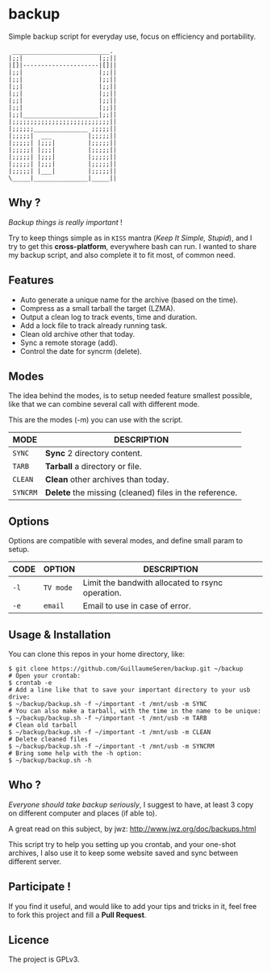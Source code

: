 backup
======
Simple backup script for everyday use, focus on efficiency and portability.
```
 ___________________________.
|;;|                     |;;||
|[]|---------------------|[]||
|;;|                     |;;||
|;;|                     |;;||
|;;|                     |;;||
|;;|                     |;;||
|;;|                     |;;||
|;;|                     |;;||
|;;|_____________________|;;||
|;;;;;;;;;;;;;;;;;;;;;;;;;;;||
|;;;;;;_______________ ;;;;;||
|;;;;;|  ___          |;;;;;||
|;;;;;| |;;;|         |;;;;;||
|;;;;;| |;;;|         |;;;;;||
|;;;;;| |;;;|         |;;;;;||
|;;;;;| |;;;|         |;;;;;||
|;;;;;| |___|         |;;;;;||
\_____|_______________|_____||
```

## Why ?
*Backup things is really important* !

Try to keep things simple as in `KISS` mantra (*Keep It Simple, Stupid*),
and I try to get this **cross-platform**, everywhere bash can run.
I wanted to share my backup script, and also complete it to fit most,
of common need.

## Features
* Auto generate a unique name for the archive (based on the time).
* Compress as a small tarball the target (LZMA).
* Output a clean log to track events, time and duration.
* Add a lock file to track already running task.
* Clean old archive other that today.
* Sync a remote storage (add).
* Control the date for syncrm (delete).

## Modes
The idea behind the modes, is to setup needed feature smallest possible,
like that we can combine several call with different mode.

This are the modes (-m) you can use with the script.

MODE     | DESCRIPTION
---------|------------
`SYNC`   | **Sync** 2 directory content.
`TARB`   | **Tarball** a directory or file.
`CLEAN`  | **Clean** other archives than today.
`SYNCRM` | **Delete** the missing (cleaned) files in the reference.

## Options
Options are compatible with several modes, and define small param to setup.

CODE | OPTION    | DESCRIPTION
-----|-----------|------------
`-l` | `TV mode` | Limit the bandwith allocated to rsync operation.
`-e` | `email`   | Email to use in case of error.

## Usage & Installation
You can clone this repos in your home directory, like:
```
$ git clone https://github.com/GuillaumeSeren/backup.git ~/backup
# Open your crontab:
$ crontab -e
# Add a line like that to save your important directory to your usb drive:
$ ~/backup/backup.sh -f ~/important -t /mnt/usb -m SYNC
# You can also make a tarball, with the time in the name to be unique:
$ ~/backup/backup.sh -f ~/important -t /mnt/usb -m TARB
# Clean old tarball
$ ~/backup/backup.sh -f ~/important -t /mnt/usb -m CLEAN
# Delete cleaned files
$ ~/backup/backup.sh -f ~/important -t /mnt/usb -m SYNCRM
# Bring some help with the -h option:
$ ~/backup/backup.sh -h
```

## Who ?
*Everyone should take backup seriously*,
I suggest to have, at least 3 copy on different computer and places (if able to).

A great read on this subject, by jwz: http://www.jwz.org/doc/backups.html

This script try to help you setting up you crontab, and your one-shot archives,
I also use it to keep some website saved and sync between different server.

## Participate !
If you find it useful, and would like to add your tips and tricks in it,
feel free to fork this project and fill a __Pull Request__.

## Licence
The project is GPLv3.
